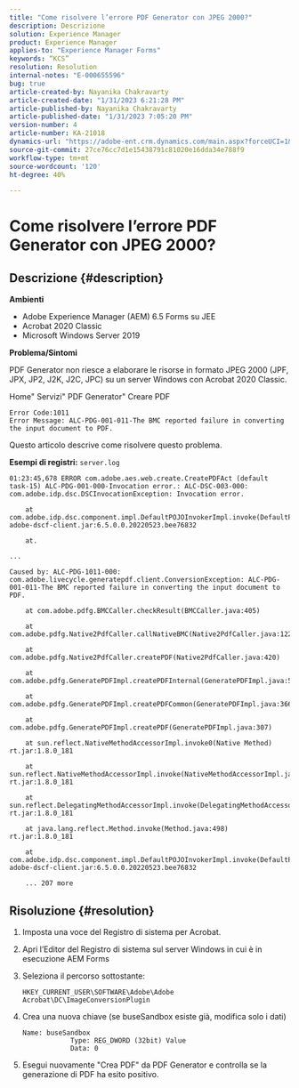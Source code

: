 ```yaml
---
title: "Come risolvere l’errore PDF Generator con JPEG 2000?"
description: Descrizione
solution: Experience Manager
product: Experience Manager
applies-to: "Experience Manager Forms"
keywords: “KCS”
resolution: Resolution
internal-notes: "E-000655596"
bug: true
article-created-by: Nayanika Chakravarty
article-created-date: "1/31/2023 6:21:28 PM"
article-published-by: Nayanika Chakravarty
article-published-date: "1/31/2023 7:05:20 PM"
version-number: 4
article-number: KA-21018
dynamics-url: "https://adobe-ent.crm.dynamics.com/main.aspx?forceUCI=1&pagetype=entityrecord&etn=knowledgearticle&id=a389240e-94a1-ed11-aad1-6045bd0063aa"
source-git-commit: 27ce76cc7d1e15438791c81020e16dda34e788f9
workflow-type: tm+mt
source-wordcount: '120'
ht-degree: 40%

---
```


# Come risolvere l’errore PDF Generator con JPEG 2000?

## Descrizione {#description}


<b>Ambienti</b>

- Adobe Experience Manager (AEM) 6.5 Forms su JEE
- Acrobat 2020 Classic
- Microsoft Windows Server 2019

<b>Problema/Sintomi</b>

PDF Generator non riesce a elaborare le risorse in formato JPEG 2000 (JPF, JPX, JP2, J2K, J2C, JPC) su un server Windows con Acrobat 2020 Classic.

Home&quot; Servizi&quot; PDF Generator&quot; Creare PDF


```
Error Code:1011 
Error Message: ALC-PDG-001-011-The BMC reported failure in converting the input document to PDF.
```


Questo articolo descrive come risolvere questo problema.

<b>Esempi di registri:</b>
`server.log`


```
01:23:45,678 ERROR com.adobe.aes.web.create.CreatePDFAct (default task-15) ALC-PDG-001-000-Invocation error.: ALC-DSC-003-000: com.adobe.idp.dsc.DSCInvocationException: Invocation error.

    at com.adobe.idp.dsc.component.impl.DefaultPOJOInvokerImpl.invoke(DefaultPOJOInvokerImpl.java:152) adobe-dscf-client.jar:6.5.0.0.20220523.bee76832

    at.

...

Caused by: ALC-PDG-1011-000: com.adobe.livecycle.generatepdf.client.ConversionException: ALC-PDG-001-011-The BMC reported failure in converting the input document to PDF.

    at com.adobe.pdfg.BMCCaller.checkResult(BMCCaller.java:405)

    at com.adobe.pdfg.Native2PdfCaller.callNativeBMC(Native2PdfCaller.java:1229)

    at com.adobe.pdfg.Native2PdfCaller.createPDF(Native2PdfCaller.java:420)

    at com.adobe.pdfg.GeneratePDFImpl.createPDFInternal(GeneratePDFImpl.java:527)

    at com.adobe.pdfg.GeneratePDFImpl.createPDFCommon(GeneratePDFImpl.java:366)

    at com.adobe.pdfg.GeneratePDFImpl.createPDF(GeneratePDFImpl.java:307)

    at sun.reflect.NativeMethodAccessorImpl.invoke0(Native Method) rt.jar:1.8.0_181

    at sun.reflect.NativeMethodAccessorImpl.invoke(NativeMethodAccessorImpl.java:62) rt.jar:1.8.0_181

    at sun.reflect.DelegatingMethodAccessorImpl.invoke(DelegatingMethodAccessorImpl.java:43) rt.jar:1.8.0_181

    at java.lang.reflect.Method.invoke(Method.java:498) rt.jar:1.8.0_181

    at com.adobe.idp.dsc.component.impl.DefaultPOJOInvokerImpl.invoke(DefaultPOJOInvokerImpl.java:118) adobe-dscf-client.jar:6.5.0.0.20220523.bee76832

    ... 207 more
```



## Risoluzione {#resolution}


1. Imposta una voce del Registro di sistema per Acrobat.
2. Apri l’Editor del Registro di sistema sul server Windows in cui è in esecuzione AEM Forms
3. Seleziona il percorso sottostante:

   `HKEY_CURRENT_USER\SOFTWARE\Adobe\Adobe Acrobat\DC\ImageConversionPlugin`
4. Crea una nuova chiave (se buseSandbox esiste già, modifica solo i dati)


   ```
   Name: buseSandbox
               Type: REG_DWORD (32bit) Value
               Data: 0
   ```
5. Esegui nuovamente &quot;Crea PDF&quot; da PDF Generator e controlla se la generazione di PDF ha esito positivo.

